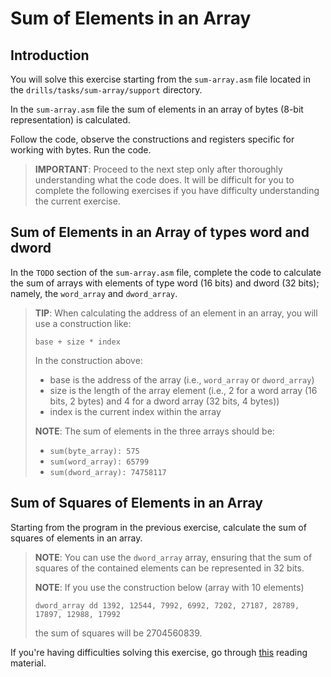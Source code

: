 # Sum of Elements in an Array

## Introduction

You will solve this exercise starting from the `sum-array.asm` file located in the `drills/tasks/sum-array/support` directory.

In the `sum-array.asm` file the sum of elements in an array of bytes (8-bit representation) is calculated.

Follow the code, observe the constructions and registers specific for working with bytes.
Run the code.

> **IMPORTANT**: Proceed to the next step only after thoroughly understanding what the code does.
It will be difficult for you to complete the following exercises if you have difficulty understanding the current exercise.

## Sum of Elements in an Array of types word and dword

In the `TODO` section of the `sum-array.asm` file, complete the code to calculate the sum of arrays with elements of type word (16 bits) and dword (32 bits);
namely, the `word_array` and `dword_array`.

> **TIP**: When calculating the address of an element in an array, you will use a construction like:
>
> `base + size * index`
>
> In the construction above:
>
> - base is the address of the array (i.e., `word_array` or `dword_array`)
> - size is the length of the array element (i.e., 2 for a word array (16 bits, 2 bytes) and 4 for a dword array (32 bits, 4 bytes))
> - index is the current index within the array
>
> **NOTE**: The sum of elements in the three arrays should be:
>
> - `sum(byte_array): 575`
> - `sum(word_array): 65799`
> - `sum(dword_array): 74758117`

## Sum of Squares of Elements in an Array

Starting from the program in the previous exercise, calculate the sum of squares of elements in an array.

> **NOTE**: You can use the `dword_array` array, ensuring that the sum of squares of the contained elements can be represented in 32 bits.
>
> **NOTE**: If you use the construction below (array with 10 elements)
>
> ```Assembly
> dword_array dd 1392, 12544, 7992, 6992, 7202, 27187, 28789, 17897, 12988, 17992
> ```
>
> the sum of squares will be 2704560839.

If you're having difficulties solving this exercise, go through [this](/reading/memory-addressing.md) reading material.
